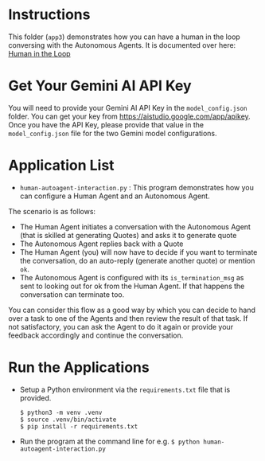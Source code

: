 # Instructions

This folder (`app3`) demonstrates how you can have a human in the loop conversing with the Autonomous Agents. It is documented over here: [Human in the Loop](https://microsoft.github.io/autogen/docs/tutorial/human-in-the-loop)

# Get Your Gemini AI API Key
You will need to provide your Gemini AI API Key in the `model_config.json` folder. You can get your key from https://aistudio.google.com/app/apikey. Once you have the API Key, please provide that value in the `model_config.json` file for the two Gemini model configurations.

# Application List
- `human-autoagent-interaction.py` : This program demonstrates how you can configure a Human Agent and an Autonomous Agent.

The scenario is as follows:
- The Human Agent initiates a conversation with the Autonomous Agent (that is skilled at generating Quotes) and asks it to generate quote
- The Autonomous Agent replies back with a Quote
- The Human Agent (you) will now have to decide if you want to terminate the conversation, do an auto-reply (generate another quote) or mention `ok`.
- The Autonomous Agent is configured with its `is_termination_msg` as sent to looking out for ok from the Human Agent. If that happens the conversation can terminate too.

You can consider this flow as a good way by which you can decide to hand over a task to one of the Agents and then review the result of that task. If not satisfactory, you can ask the Agent to do it again or provide your feedback accordingly and continue the conversation. 
  
# Run the Applications
- Setup a Python environment via the `requirements.txt` file that is provided.
  ```
  $ python3 -m venv .venv
  $ source .venv/bin/activate
  $ pip install -r requirements.txt
  ```
- Run the program at the command line for e.g. `$ python human-autoagent-interaction.py`

